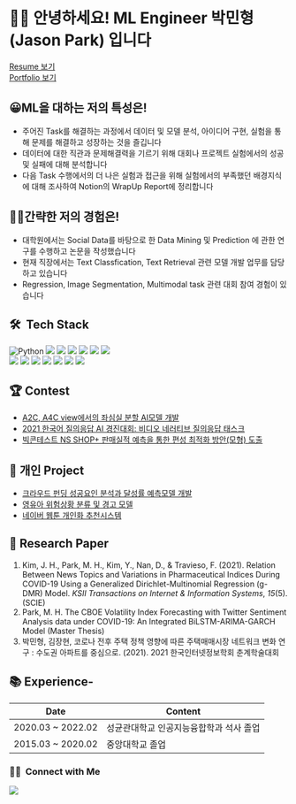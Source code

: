 # 👋🏻 안녕하세요!  ML Engineer 박민형(Jason Park) 입니다

[Resume 보기](https://bit.ly/3t8ESg6)  
[Portfolio 보기](https://bit.ly/3JRKEsD)

## 😀ML을 대하는 저의 특성은!
- 주어진 Task를 해결하는 과정에서 데이터 및 모델 분석, 아이디어 구현, 실험을 통해 문제를 해결하고 성장하는 것을 즐깁니다  
- 데이터에 대한 직관과 문제해결력을 기르기 위해 대회나 프로젝트 실험에서의 성공 및 실패에 대해 분석합니다  
- 다음 Task 수행에서의 더 나은 실험과 접근을 위해 실험에서의 부족했던 배경지식에 대해 조사하여 Notion의 WrapUp Report에 정리합니다  

## 👏🏻간략한 저의 경험은!
- 대학원에서는 Social Data를 바탕으로 한 Data Mining 및 Prediction 에 관한 연구를 수행하고 논문을 작성했습니다
- 현재 직장에서는 Text Classfication, Text Retrieval 관련 모델 개발 업무를 담당하고 있습니다
- Regression, Image Segmentation, Multimodal task 관련 대회 참여 경험이 있습니다

## 🛠 &nbsp;Tech Stack

![Python](https://img.shields.io/badge/-Python-05122A?style=flat&logo=python) <img src="https://img.shields.io/badge/-pytorch-05122A?style=flat&logo=pytorch"/> <img src="https://img.shields.io/badge/-tensorflow-05122A?style=flat&logo=tensorflow"/> <img src="https://img.shields.io/badge/-pandas-05122A?style=flat&logo=pandas"/> <img src="https://img.shields.io/badge/-numpy-05122A?style=flat&logo=numpy"/> <img src="https://img.shields.io/badge/-sklearn-05122A?style=flat&logo=scikit-learn"/>
<img src="https://img.shields.io/badge/-selenium-05122A?style=flat&logo=selenium"/>  
<img src="https://img.shields.io/badge/-gcp-05122A?style=flat&logo=google-cloud"/>
<img src="https://img.shields.io/badge/-github-05122A?style=flat&logo=github"/> <img src="https://img.shields.io/badge/-gitlab-05122A?style=flat&logo=gitlab"/> <img src="https://img.shields.io/badge/-ubuntu-05122A?style=flat&logo=ubuntu"/> <img src="https://img.shields.io/badge/-slack-05122A?style=flat&logo=slack"/> <img src="https://img.shields.io/badge/-notion-05122A?style=flat&logo=notion"/> <img src="https://img.shields.io/badge/-vscode-05122A?style=flat&logo=visual-studio-code"/>

## :trophy: Contest
- [A2C, A4C view에서의 좌심실 분할 AI모델 개발](https://github.com/pminhyung/ventricates-segmentation-pytorch)
- [2021 한국어 질의응답 AI 경진대회: 비디오 네러티브 질의응답 태스크](https://github.com/pminhyung/video-question-answering-korean-pytorch)
- [빅콘테스트 NS SHOP+ 판매실적 예측을 통한 편성 최적화 방안(모형) 도출](https://github.com/pminhyung/homeshopping-sales-prediction)

## 🎇 개인 Project
- [크라우드 펀딩 성공요인 분석과 달성률 예측모델 개발](https://github.com/pminhyung/crowdfunding-prediction)
- [영유아 위험상황 분류 및 경고 모델](https://github.com/pminhyung/baby-danger-detection-keras)
- [네이버 웹툰 개인화 추천시스템](https://github.com/pminhyung/naver-webtoon-recommendation-system)

## 🔖 Research Paper
1. Kim, J. H., Park, M. H., Kim, Y., Nan, D., & Travieso, F. (2021). Relation Between News Topics and Variations in Pharmaceutical Indices During COVID-19 Using a Generalized Dirichlet-Multinomial Regression (g-DMR) Model. *KSII Transactions on Internet & Information Systems*, *15*(5). (SCIE)
2. Park, M. H. The CBOE Volatility Index Forecasting with Twitter Sentiment Analysis data under COVID-19: An Integrated BiLSTM-ARIMA-GARCH Model (Master Thesis)
3. 박민형, 김장현, 코로나 전후 주택 정책 영향에 따른 주택매매시장 네트워크 변화 연구 : 수도권 아파트를 중심으로. (2021).  2021 한국인터넷정보학회 춘계학술대회

## 📚 Experience- 

| Date      | Content                                             |
|-----------|-----------------------------------------------------|
| 2020.03 ~ 2022.02 | 성균관대학교 인공지능융합학과 석사 졸업   |
| 2015.03 ~ 2020.02 | 중앙대학교 졸업                             |

### 🤝🏻 &nbsp;Connect with Me
<img src="https://img.shields.io/badge/-pminhyung12@gmail.com-05122A?style=flat&logo=gmail"/>

